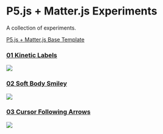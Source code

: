 # P5.js + Matter.js Experiments

A collection of experiments.

[P5.js + Matter.js Base Template](https://github.com/amiradeu/p5-matter-template)

### [01 Kinetic Labels](https://github.com/amiradeu/p5-matter-experiments/tree/main/01-kinetic-labels)

<img src='01-kinetic-labels/demo/kinetic-typography.gif'>

### [02 Soft Body Smiley](https://github.com/amiradeu/p5-matter-experiments/tree/main/02-soft-body-smiley)

<img src='./02-soft-body-smiley/demo/bouncy-smiley.gif'>

### [03 Cursor Following Arrows](https://github.com/amiradeu/p5-matter-experiments/tree/main/03-cursor-following-arrow)

<img src="./03-cursor-following-arrow/demo/demo.gif">
